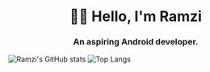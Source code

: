 <h1 align="center">👋🏻 Hello, I'm Ramzi  </h1>
<h3 align="center">An aspiring Android developer.</h3>

![Ramzi's GitHub stats](https://github-readme-stats.vercel.app/api?username=RamziJabali&show_icons=true&theme=tokyonight)
![Top Langs](https://github-readme-stats.vercel.app/api/top-langs/?username=RamziJabali&layout=compact&hide=cmake,makefile,c&theme=tokyonight)
                         
                       
